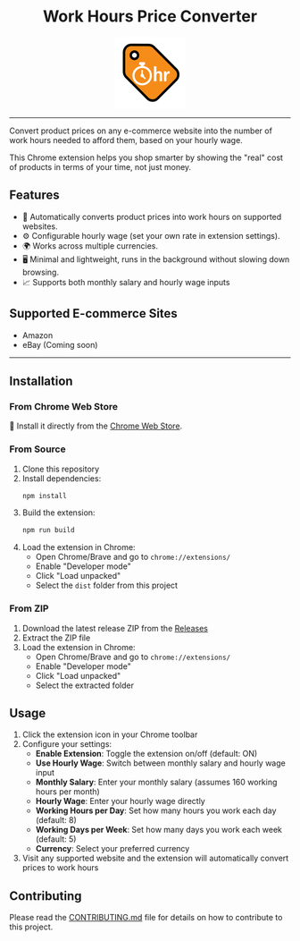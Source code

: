 <div align="center">
   <h1>Work Hours Price Converter</h1>
   <img src='./public/assets/icon128.png'>
</div>

---

Convert product prices on any e-commerce website into the number of work hours needed to afford them, based on your hourly wage.

This Chrome extension helps you shop smarter by showing the "real" cost of products in terms of your time, not just money.


## Features
- 🔄 Automatically converts product prices into work hours on supported websites.
- ⚙️ Configurable hourly wage (set your own rate in extension settings).
- 🌍 Works across multiple currencies.
- 🖥 Minimal and lightweight, runs in the background without slowing down browsing.
- 📈 Supports both monthly salary and hourly wage inputs


## Supported E-commerce Sites
- Amazon
- eBay (Coming soon)

---

## Installation

### From Chrome Web Store
🚀 Install it directly from the [Chrome Web Store](https://chromewebstore.google.com/detail/bnaieecnemgogcobmbnminmkbleoabfi).

### From Source

1. Clone this repository
2. Install dependencies:
   ```bash
   npm install
   ```
3. Build the extension:
   ```bash
   npm run build
   ```
4. Load the extension in Chrome:
   - Open Chrome/Brave and go to `chrome://extensions/`
   - Enable "Developer mode"
   - Click "Load unpacked"
   - Select the `dist` folder from this project

### From ZIP
1. Download the latest release ZIP from the [Releases](https://github.com/dandpz/work-hours-price-converter/releases)
2. Extract the ZIP file
3. Load the extension in Chrome:
   - Open Chrome/Brave and go to `chrome://extensions/`
   - Enable "Developer mode"
   - Click "Load unpacked"
   - Select the extracted folder


## Usage

1. Click the extension icon in your Chrome toolbar
2. Configure your settings:
   - **Enable Extension**: Toggle the extension on/off (default: ON)
   - **Use Hourly Wage**: Switch between monthly salary and hourly wage input
   - **Monthly Salary**: Enter your monthly salary (assumes 160 working hours per month)
   - **Hourly Wage**: Enter your hourly wage directly
   - **Working Hours per Day**: Set how many hours you work each day (default: 8)
   - **Working Days per Week**: Set how many days you work each week (default: 5)
   - **Currency**: Select your preferred currency
3. Visit any supported website and the extension will automatically convert prices to work hours

## Contributing

Please read the [CONTRIBUTING.md](./CONTRIBUTING.md) file for details on how to contribute to this project.

